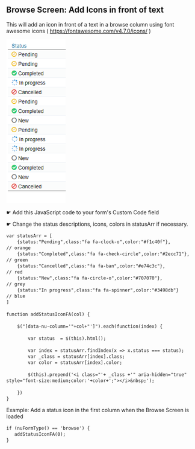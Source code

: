 ## Browse Screen: Add Icons in front of text

This will add an icon in front of a text in a browse column using font awesome icons ( https://fontawesome.com/v4.7.0/icons/ )


<p align="left">
  <img src="screenshots/browse_icons.png">
</p>


☛ Add this JavaScript code to your form's Custom Code field

☛ Change the status descriptions, icons, colors in statusArr if necessary.

```
var statusArr = [
	{status:"Pending",class:"fa fa-clock-o",color:"#f1c40f"},             // orange
	{status:"Completed",class:"fa fa-check-circle",color:"#2ecc71"},      // green
	{status:"Cancelled",class:"fa fa-ban",color:"#e74c3c"},               // red	
	{status:"New",class:"fa fa-circle-o",color:"#707070"},                // grey
	{status:"In progress",class:"fa fa-spinner",color:"#3498db"}          // blue
]

function addStatusIconFA(col) {
	
	$("[data-nu-column='"+col+"']").each(function(index) {  
			
		var status  = $(this).html();			

		var index = statusArr.findIndex(x => x.status === status);
		var _class = statusArr[index].class;
		var color = statusArr[index].color;
		
	    $(this).prepend('<i class="'+ _class +'" aria-hidden="true" style="font-size:medium;color:'+color+';"></i>&nbsp;');

	})
}
```

Example: Add a status icon in the first column when the Browse Screen is loaded


```
if (nuFormType() == 'browse') {
   addStatusIconFA(0);
}
```
